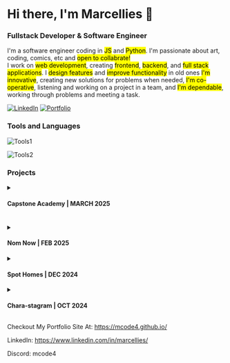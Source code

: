 # Hi there, I'm Marcellies 👋  
### Fullstack Developer & Software Engineer  

I'm a software engineer coding in <mark>JS</mark> and <mark>Python</mark>. I'm passionate about art, coding, comics, etc and <mark>open to collabrate!</mark>  
I work on <mark>web development</mark>, creating <mark>frontend</mark>, <mark>backend</mark>, and <mark>full stack applications</mark>. I <mark>design features</mark> and <mark>improve functionality</mark> in old ones <mark>I'm innovative</mark>, creating new solutions for problems when needed, <mark>I'm co-operative</mark>, listening and working on a project in a team, and <mark>I'm dependable</mark>, working through problems and meeting a task.

[![LinkedIn](https://img.shields.io/badge/LinkedIn-blue?style=for-the-badge)](https://www.linkedin.com/in/marcellies/)
[![Portfolio](https://img.shields.io/badge/Portfolio_Site-blue?style=for-the-badge)](https://mcode4.github.io/)

### Tools and Languages

<!-- 
JS
HTML
CSS
ExpressJS
SQLite3
SequelizeJS
-->
![Tools1](https://skillicons.dev/icons?i=js,html,css,nodejs,express,sqlite,sequelize)
<!-- 
React
Redux
Python
Flask
PostgresQL
Flask-SQLAlchemy
-->
![Tools2](https://skillicons.dev/icons?i=react,redux,python,flask,postgres,aws,docker)

### Projects



<details>
  <summary>
    <h4>Capstone Academy | MARCH 2025</h4>
  </summary>

![saves-for1](https://github.com/user-attachments/assets/87067dfa-a2aa-487a-9a93-c8baaadabd3d)




  
</details>


#### 
<details>
  <summary>
    <h4>Nom Now | FEB 2025</h4>
  </summary>


![saves-for2](https://github.com/user-attachments/assets/7e63f88a-caa8-41a9-9487-daf672ae274b)


  
</details>


<details>
  <summary>
    <h4>Spot Homes | DEC 2024</h4>
  </summary>


![saves-for3](https://github.com/user-attachments/assets/4603438e-c70f-4c72-95ab-7496fc1ccd80)


  
</details>


<details>
  <summary>
    <h4>Chara-stagram | OCT 2024</h4>
  </summary>


![saves-for4](https://github.com/user-attachments/assets/9b84e1be-ba99-48a6-9f3d-ee3d5f3248a1)



  
</details>


Checkout My Portfolio Site At: https://mcode4.github.io/

LinkedIn: https://www.linkedin.com/in/marcellies/

Discord: mcode4

<!--
**Mcode4/Mcode4** is a ✨ _special_ ✨ repository because its `README.md` (this file) appears on your GitHub profile.

Here are some ideas to get you started:

- 🔭 I’m currently working on ...
- 🌱 I’m currently learning ...
- 👯 I’m looking to collaborate on ...
- 🤔 I’m looking for help with ...
- 💬 Ask me about ...
- 📫 How to reach me: ...
- 😄 Pronouns: ...
- ⚡ Fun fact: ...
-->
